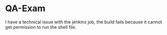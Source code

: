 # QA-Exam

I have a technical issue with the jenkins job, the build fails because it cannot get permission to run the shell file.
